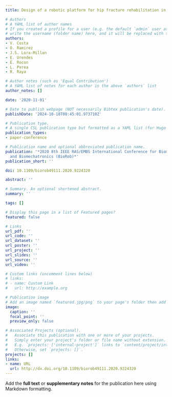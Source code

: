 ```yaml
---
title: Design of a robotic platform for hip fracture rehabilitation in elderly people

# Authors
# A YAML list of author names
# If you created a profile for a user (e.g. the default `admin` user at `content/authors/admin/`), 
# write the username (folder name) here, and it will be replaced with their full name and linked to their profile.
authors:
- V. Costa
- O. Ramirez
- J.S. Lora-Millan
- E. Urendes
- E. Rocon
- L. Perea
- R. Raya

# Author notes (such as 'Equal Contribution')
# A YAML list of notes for each author in the above `authors` list
author_notes: []

date: '2020-11-01'

# Date to publish webpage (NOT necessarily Bibtex publication's date).
publishDate: '2024-10-18T08:45:01.973710Z'

# Publication type.
# A single CSL publication type but formatted as a YAML list (for Hugo requirements).
publication_types:
- paper-conference

# Publication name and optional abbreviated publication name.
publication: '*2020 8th IEEE RAS/EMBS International Conference for Biomedical Robotics
  and Biomechatronics (BioRob)*'
publication_short: ''

doi: 10.1109/biorob49111.2020.9224320

abstract: ''

# Summary. An optional shortened abstract.
summary: ''

tags: []

# Display this page in a list of Featured pages?
featured: false

# Links
url_pdf: ''
url_code: ''
url_dataset: ''
url_poster: ''
url_project: ''
url_slides: ''
url_source: ''
url_video: ''

# Custom links (uncomment lines below)
# links:
# - name: Custom Link
#   url: http://example.org

# Publication image
# Add an image named `featured.jpg/png` to your page's folder then add a caption below.
image:
  caption: ''
  focal_point: ''
  preview_only: false

# Associated Projects (optional).
#   Associate this publication with one or more of your projects.
#   Simply enter your project's folder or file name without extension.
#   E.g. `projects: ['internal-project']` links to `content/project/internal-project/index.md`.
#   Otherwise, set `projects: []`.
projects: []
links:
- name: URL
  url: http://dx.doi.org/10.1109/biorob49111.2020.9224320
---
```


Add the **full text** or **supplementary notes** for the publication here using Markdown formatting.
